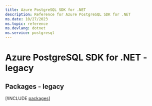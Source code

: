 ```yaml
---
title: Azure PostgreSQL SDK for .NET
description: Reference for Azure PostgreSQL SDK for .NET
ms.date: 10/27/2023
ms.topic: reference
ms.devlang: dotnet
ms.service: postgresql
---
```

# Azure PostgreSQL SDK for .NET - legacy
## Packages - legacy
[!INCLUDE [packages](postgresql-index.md)]